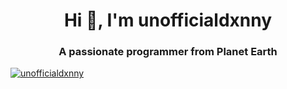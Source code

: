 <h1 align="center">Hi 👋, I'm unofficialdxnny</h1>

<h3 align="center">A passionate programmer from Planet Earth</h3>

<p align="left"> <a href="https://github.com/ryo-ma/github-profile-trophy"><img src="https://github-profile-trophy.vercel.app/?username=unofficialdxnny" alt="unofficialdxnny" /></a> </p>
